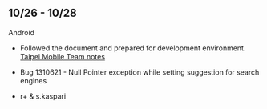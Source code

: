 ## 10/26 - 10/28

Android

- Followed the document and prepared for development environment. [Taipei Mobile Team notes]

- Bug 1310621 - Null Pointer exception while setting suggestion for search engines 
- r+ & s.kaspari

[Taipei Mobile Team notes]:  https://docs.google.com/document/d/13A5WTXUCfTWb7Kfu2rVNxm0sASePD7pOeLnNG4jD7iM

